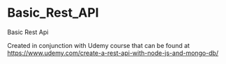 # Basic_Rest_API
Basic Rest Api

Created in conjunction with Udemy course that can be found at https://www.udemy.com/create-a-rest-api-with-node-js-and-mongo-db/
